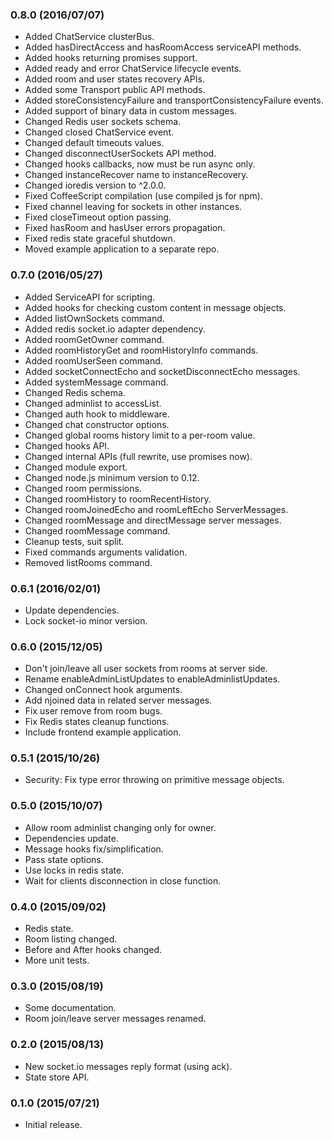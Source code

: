 
### 0.8.0 (2016/07/07)

- Added ChatService clusterBus.
- Added hasDirectAccess and hasRoomAccess serviceAPI methods.
- Added hooks returning promises support.
- Added ready and error ChatService lifecycle events.
- Added room and user states recovery APIs.
- Added some Transport public API methods.
- Added storeConsistencyFailure and transportConsistencyFailure events.
- Added support of binary data in custom messages.
- Changed Redis user sockets schema.
- Changed closed ChatService event.
- Changed default timeouts values.
- Changed disconnectUserSockets API method.
- Changed hooks callbacks, now must be run async only.
- Changed instanceRecover name to instanceRecovery.
- Changed ioredis version to ^2.0.0.
- Fixed CoffeeScript compilation (use compiled js for npm).
- Fixed channel leaving for sockets in other instances.
- Fixed closeTimeout option passing.
- Fixed hasRoom and hasUser errors propagation.
- Fixed redis state graceful shutdown.
- Moved example application to a separate repo.

### 0.7.0 (2016/05/27)

- Added ServiceAPI for scripting.
- Added hooks for checking custom content in message objects.
- Added listOwnSockets command.
- Added redis socket.io adapter dependency.
- Added roomGetOwner command.
- Added roomHistoryGet and roomHistoryInfo commands.
- Added roomUserSeen command.
- Added socketConnectEcho and socketDisconnectEcho messages.
- Added systemMessage command.
- Changed Redis schema.
- Changed adminlist to accessList.
- Changed auth hook to middleware.
- Changed chat constructor options.
- Changed global rooms history limit to a per-room value.
- Changed hooks API.
- Changed internal APIs (full rewrite, use promises now).
- Changed module export.
- Changed node.js minimum version to 0.12.
- Changed room permissions.
- Changed roomHistory to roomRecentHistory.
- Changed roomJoinedEcho and roomLeftEcho ServerMessages.
- Changed roomMessage and directMessage server messages.
- Changed roomMessage command.
- Cleanup tests, suit split.
- Fixed commands arguments validation.
- Removed listRooms command.

### 0.6.1 (2016/02/01)

- Update dependencies.
- Lock socket-io minor version.

### 0.6.0 (2015/12/05)

- Don't join/leave all user sockets from rooms at server side.
- Rename enableAdminListUpdates to enableAdminlistUpdates.
- Changed onConnect hook arguments.
- Add njoined data in related server messages.
- Fix user remove from room bugs.
- Fix Redis states cleanup functions.
- Include frontend example application.

### 0.5.1 (2015/10/26)

- Security: Fix type error throwing on primitive message objects.

### 0.5.0 (2015/10/07)

- Allow room adminlist changing only for owner.
- Dependencies update.
- Message hooks fix/simplification.
- Pass state options.
- Use locks in redis state.
- Wait for clients disconnection in close function.

### 0.4.0 (2015/09/02)

- Redis state.
- Room listing changed.
- Before and After hooks changed.
- More unit tests.

### 0.3.0 (2015/08/19)

- Some documentation.
- Room join/leave server messages renamed.

### 0.2.0 (2015/08/13)

- New socket.io messages reply format (using ack).
- State store API.

### 0.1.0 (2015/07/21)

- Initial release.
